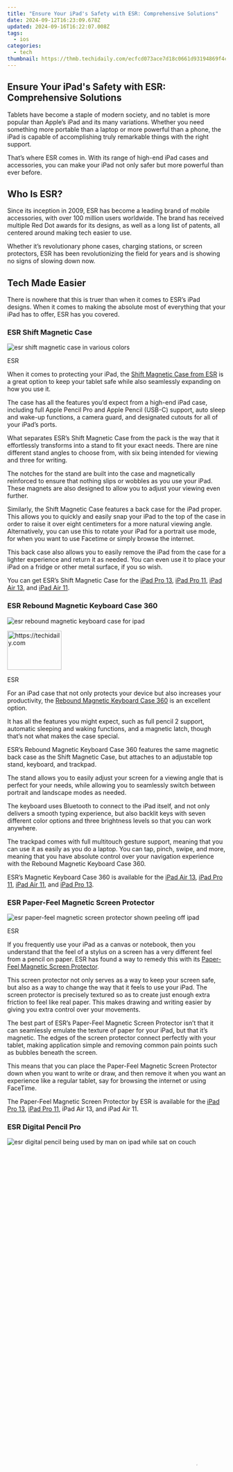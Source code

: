 ```yaml
---
title: "Ensure Your iPad's Safety with ESR: Comprehensive Solutions"
date: 2024-09-12T16:23:09.678Z
updated: 2024-09-16T16:22:07.008Z
tags:
  - ios
categories:
  - tech
thumbnail: https://thmb.techidaily.com/ecfcd073ace7d18c0661d93194869f4c69c9a93b7f7e0b0c3bf6cf212d7d6071.jpg
---
```


## Ensure Your iPad's Safety with ESR: Comprehensive Solutions

Tablets have become a staple of modern society, and no tablet is more popular than Apple’s iPad and its many variations. Whether you need something more portable than a laptop or more powerful than a phone, the iPad is capable of accomplishing truly remarkable things with the right support.

 That’s where ESR comes in. With its range of high-end iPad cases and accessories, you can make your iPad not only safer but more powerful than ever before.

##  Who Is ESR?

 Since its inception in 2009, ESR has become a leading brand of mobile accessories, with over 100 million users worldwide. The brand has received multiple Red Dot awards for its designs, as well as a long list of patents, all centered around making tech easier to use.

 Whether it’s revolutionary phone cases, charging stations, or screen protectors, ESR has been revolutionizing the field for years and is showing no signs of slowing down now.

##  Tech Made Easier

 There is nowhere that this is truer than when it comes to ESR’s iPad designs. When it comes to making the absolute most of everything that your iPad has to offer, ESR has you covered.

###  ESR Shift Magnetic Case

![esr shift magnetic case in various colors](https://static1.howtogeekimages.com/wordpress/wp-content/uploads/2024/04/esr-shift-magnetic-case.jpg) 

ESR

 When it comes to protecting your iPad, the [Shift Magnetic Case from ESR](https://www.amazon.com/dp/B0CRHKL3Q1?maas=maas%5Fadg%5F65406D5B19AD7D3835CF82210C232E88%5Fafap%5Fabs&ref%5F=aa%5Fmaas&tag=maas) is a great option to keep your tablet safe while also seamlessly expanding on how you use it.

 The case has all the features you’d expect from a high-end iPad case, including full Apple Pencil Pro and Apple Pencil (USB-C) support, auto sleep and wake-up functions, a camera guard, and designated cutouts for all of your iPad’s ports.

 What separates ESR’s Shift Magnetic Case from the pack is the way that it effortlessly transforms into a stand to fit your exact needs. There are nine different stand angles to choose from, with six being intended for viewing and three for writing.

 The notches for the stand are built into the case and magnetically reinforced to ensure that nothing slips or wobbles as you use your iPad. These magnets are also designed to allow you to adjust your viewing even further.

 Similarly, the Shift Magnetic Case features a back case for the iPad proper. This allows you to quickly and easily snap your iPad to the top of the case in order to raise it over eight centimeters for a more natural viewing angle. Alternatively, you can use this to rotate your iPad for a portrait use mode, for when you want to use Facetime or simply browse the internet.

 This back case also allows you to easily remove the iPad from the case for a lighter experience and return it as needed. You can even use it to place your iPad on a fridge or other metal surface, if you so wish.

 You can get ESR’s Shift Magnetic Case for the [iPad Pro 13](https://www.amazon.com/dp/B0CRHKL3Q1?maas=maas%5Fadg%5F65406D5B19AD7D3835CF82210C232E88%5Fafap%5Fabs&ref%5F=aa%5Fmaas&tag=maas), [iPad Pro 11](https://www.amazon.com/dp/B0CRHJ1QGJ?maas=maas%5Fadg%5F43795F4D1B1C3D9BFAEC7AD95514264A%5Fafap%5Fabs&ref%5F=aa%5Fmaas&tag=maas), [iPad Air 13](https://www.amazon.com/dp/B0CRHHW9HR?maas=maas%5Fadg%5F05D1A2E4A4AB508448D68E65978D466B%5Fafap%5Fabs&ref%5F=aa%5Fmaas&tag=maas), and [iPad Air 11](https://www.amazon.com/dp/B0CF1RJG14?maas=maas%5Fadg%5F3BC1894327A3E0B625D42F7183C8ACB2%5Fafap%5Fabs&ref%5F=aa%5Fmaas&tag=maas).

###  ESR Rebound Magnetic Keyboard Case 360

![esr rebound magnetic keyboard case for ipad](https://static1.howtogeekimages.com/wordpress/wp-content/uploads/2024/04/esr-rebound-magnetic-keyboard.jpg) 

<!-- affiliate ads begin -->
<a href="https://aligracehair.sjv.io/c/5597632/2135409/19272" target="_top" id="2135409">
  <img src="//a.impactradius-go.com/display-ad/19272-2135409" border="0" alt="https://techidaily.com" width="125" height="90"/>
</a>
<img height="0" width="0" src="https://aligracehair.sjv.io/i/5597632/2135409/19272" style="position:absolute;visibility:hidden;" border="0" />
<!-- affiliate ads end -->

ESR

 For an iPad case that not only protects your device but also increases your productivity, the [Rebound Magnetic Keyboard Case 360](https://www.amazon.com/dp/B0CTGXN585?maas=maas%5Fadg%5FDFF8BE12D98F1152082D639E400A4778%5Fafap%5Fabs&ref%5F=aa%5Fmaas&tag=maas) is an excellent option.

 It has all the features you might expect, such as full pencil 2 support, automatic sleeping and waking functions, and a magnetic latch, though that’s not what makes the case special.

 ESR’s Rebound Magnetic Keyboard Case 360 features the same magnetic back case as the Shift Magnetic Case, but attaches to an adjustable top stand, keyboard, and trackpad.

 The stand allows you to easily adjust your screen for a viewing angle that is perfect for your needs, while allowing you to seamlessly switch between portrait and landscape modes as needed.

 The keyboard uses Bluetooth to connect to the iPad itself, and not only delivers a smooth typing experience, but also backlit keys with seven different color options and three brightness levels so that you can work anywhere.

 The trackpad comes with full multitouch gesture support, meaning that you can use it as easily as you do a laptop. You can tap, pinch, swipe, and more, meaning that you have absolute control over your navigation experience with the Rebound Magnetic Keyboard Case 360.

 ESR’s Magnetic Keyboard Case 360 is available for the [iPad Air 13](https://www.amazon.com/dp/B0CTGXN585?maas=maas%5Fadg%5FDFF8BE12D98F1152082D639E400A4778%5Fafap%5Fabs&ref%5F=aa%5Fmaas&tag=maas), [iPad Pro 11](https://www.amazon.com/dp/B0CTBLDBF7?maas=maas%5Fadg%5F3A3815EF925D36D27D1CD240074828AF%5Fafap%5Fabs&ref%5F=aa%5Fmaas&tag=maas), [iPad Air 11](https://www.amazon.com/dp/B0C246MHXK?maas=maas%5Fadg%5FC46B044DBA3C6AB8B2F6FB553CCC962C%5Fafap%5Fabs&ref%5F=aa%5Fmaas&tag=maas&th=1), and [iPad Pro 13](https://www.amazon.com/dp/B0CTGWZ3DL?maas=maas%5Fadg%5F0287A0DE7B6F48318347A7336E5F9437%5Fafap%5Fabs&ref%5F=aa%5Fmaas&tag=maas).

###  ESR Paper-Feel Magnetic Screen Protector

![esr paper-feel magnetic screen protector shown peeling off ipad](https://static1.howtogeekimages.com/wordpress/wp-content/uploads/2024/04/esr-paper-feel-magnetic-screen-protector.jpg) 

ESR

 If you frequently use your iPad as a canvas or notebook, then you understand that the feel of a stylus on a screen has a very different feel from a pencil on paper. ESR has found a way to remedy this with its [Paper-Feel Magnetic Screen Protector](https://www.amazon.com/dp/B0CSYK48JS?maas=maas%5Fadg%5FE0D16E9D2F2FA6B3AEDC7DE596FCD2CB%5Fafap%5Fabs&ref%5F=aa%5Fmaas&tag=maas).

 This screen protector not only serves as a way to keep your screen safe, but also as a way to change the way that it feels to use your iPad. The screen protector is precisely textured so as to create just enough extra friction to feel like real paper. This makes drawing and writing easier by giving you extra control over your movements.

 The best part of ESR’s Paper-Feel Magnetic Screen Protector isn’t that it can seamlessly emulate the texture of paper for your iPad, but that it’s magnetic. The edges of the screen protector connect perfectly with your tablet, making application simple and removing common pain points such as bubbles beneath the screen.

 This means that you can place the Paper-Feel Magnetic Screen Protector down when you want to write or draw, and then remove it when you want an experience like a regular tablet, say for browsing the internet or using FaceTime.

 The Paper-Feel Magnetic Screen Protector by ESR is available for the [iPad Pro 13](https://www.amazon.com/dp/B0CSYK48JS?maas=maas%5Fadg%5FE0D16E9D2F2FA6B3AEDC7DE596FCD2CB%5Fafap%5Fabs&ref%5F=aa%5Fmaas&tag=maas), [iPad Pro 11](https://www.amazon.com/dp/B0CSYPN2P9?maas=maas%5Fadg%5F9C589AB2E4251EABD705A8B7C030C994%5Fafap%5Fabs&ref%5F=aa%5Fmaas&tag=maas), iPad Air 13, and iPad Air 11.

###  ESR Digital Pencil Pro

![esr digital pencil being used by man on ipad while sat on couch](https://static1.howtogeekimages.com/wordpress/wp-content/uploads/2024/04/esr-digital-pencil.jpg) 

<!-- affiliate ads begin -->
<span id="1424528">
					<video width="864" height="1536" style="cursor:pointer"
           poster="//a.impactradius-go.com/display-clicktoplayimage/1424528.png"
           onclick="if(!this.playClicked){this.play();this.setAttribute('controls',true);this.playClicked=true;}">
	   <source src="//a.impactradius-go.com/display-ad/16446-1424528">
	   <img src="//a.impactradius-go.com/display-clicktoplayimage/1424528.png" style="border: none; height: 100%; width: 100%; object-fit: contain">
	</video>
	<div style="width:540px;text-align:center"><a href="javascript:window.open(decodeURIComponent('https%3A%2F%2Flaganoo.pxf.io%2Fc%2F5597632%2F1424528%2F16446'), '_blank');void(0);">Click here</a></div>
</span>
<img height="0" width="0" src="https://imp.pxf.io/i/5597632/1424528/16446" style="position:absolute;visibility:hidden;" border="0" />
<!-- affiliate ads end -->

ESR

 The Paper-Feel Magnetic Screen Protector is a great first step for upping your drawing and writing process on the iPad, but can be taken even further by combining it with [ESR’s Digital Pencil Pro](https://www.amazon.com/dp/B0C3B252C9?maas=maas%5Fadg%5FE293C8341D5806FB5F9DD78908480908%5Fafap%5Fabs&ref%5F=aa%5Fmaas&tag=maas).

 This premium iPad stylus features an extremely high-quality 1.5-mm nib that is extremely precise, making it perfect for better conductivity and precision that you would have otherwise thought possible.

 The Digital Pencil Pro features a standard USB-C charging mode, or a more convenient wireless place-and-go magnetic charging mode. Combine this with the fact that ESR’s Digital Pencil Pro doesn’t need to be paired, and you have yourself a premium iPad stylus that will take you to the next level.

 You can pick up the Digital Pencil Pro in three different colors [off of Amazon](https://www.amazon.com/dp/B0C3B252C9?maas=maas%5Fadg%5FE293C8341D5806FB5F9DD78908480908%5Fafap%5Fabs&ref%5F=aa%5Fmaas&tag=maas&th=1).

###  ESR Armorite Screen Protector

![esr armorite screen protector](https://static1.howtogeekimages.com/wordpress/wp-content/uploads/2024/04/esr-armorite-screen-protector.jpg) 

<!-- affiliate ads begin -->
<span id="1938136">
					<video width="128" height="480" style="cursor:pointer"
           poster="//a.impactradius-go.com/display-clicktoplayimage/1938136.png"
           onclick="if(!this.playClicked){this.play();this.setAttribute('controls',true);this.playClicked=true;}">
	   <source src="//a.impactradius-go.com/display-ad/22993-1938136">
	   <img src="//a.impactradius-go.com/display-clicktoplayimage/1938136.png" style="border: none; height: 100%; width: 100%; object-fit: contain">
	</video>
	<div style="width:80px;text-align:center"><a href="javascript:window.open(decodeURIComponent('https%3A%2F%2Fhomestyler.sjv.io%2Fc%2F5597632%2F1938136%2F22993'), '_blank');void(0);">Click here</a></div>
</span>
<img height="0" width="0" src="https://imp.pxf.io/i/5597632/1938136/22993" style="position:absolute;visibility:hidden;" border="0" />
<!-- affiliate ads end -->

ESR

 If your primary concern with your iPad is making sure that it’s as protected as it can possibly be, then [ESR’s Armorite Screen Protector](https://www.amazon.com/dp/B0CSYWB44T?maas=maas%5Fadg%5F35FF75E56B2C7181CFD5F8B4B1F0B52A%5Fafap%5Fabs&ref%5F=aa%5Fmaas&tag=maas) is exactly what you’re looking for.

 This screen protector is designed to be ultra-tough. It is capable of withstanding impacts of up to 110 lb., making it ten times stronger than the industry standard. This is all thanks to the triple-strengthening process that ESR puts the screen protector through.

 Because of this, the Armorite Screen Protector is SGS-certified and has been tested to exceed military-grade standards. This ultra-hardness has also been shown to pass a 10,000-time scratch tested and a four-foot ball drop test without problems. All in all, it’s fair to say that this screen protector is as tough as it gets.

 On top of this, ESR’s Armorite Screen Protector is incredibly easy to apply thanks to its easy-application tray. This tray takes the guesswork out of application and allows you to simply align the screen protector exactly where it needs to be. It also allows you to effortlessly remove any bubbles, resulting in a perfect application every time.

 ESR’s Armorite Screen Protector is available for the [iPad Pro 13](https://www.amazon.com/dp/B0CSYWB44T?maas=maas%5Fadg%5F35FF75E56B2C7181CFD5F8B4B1F0B52A%5Fafap%5Fabs&ref%5F=aa%5Fmaas&tag=maas), [iPad Pro 11](https://www.amazon.com/dp/B0CSYNYNSN?maas=maas%5Fadg%5FF5650886FFBDCCEACE4E978871B2C792%5Fafap%5Fabs&ref%5F=aa%5Fmaas&tag=maas), iPad Air 13, and iPad Air 11.

##  Get the Most Out of Your iPad

 Whether you’re looking to up your note-taking game, improve the quality of your drawings, or protect your iPad, ESR has you covered no matter your needs. There’s a huge range of different products available, regardless of your iPad's make, so there’s little reason not to [pick one up today](https://www.amazon.com/stores/page/F9135B8D-2057-4C0D-8B0D-AD2E6D915F4F?maas=maas%5Fadg%5F0161CC65AEBCD192ED1D8B78574323B6%5Fafap%5Fabs&ref%5F=aa%5Fmaas&tag=maass).

_This is a sponsored post. The product choices and opinions expressed in this article are from the sponsor and do not reflect the editorial direction of How-To Geek or its staff._

<ins class="adsbygoogle"
     style="display:block"
     data-ad-format="autorelaxed"
     data-ad-client="ca-pub-7571918770474297"
     data-ad-slot="1223367746"></ins>

<ins class="adsbygoogle"
     style="display:block"
     data-ad-client="ca-pub-7571918770474297"
     data-ad-slot="8358498916"
     data-ad-format="auto"
     data-full-width-responsive="true"></ins>

<span class="atpl-alsoreadstyle">Also read:</span>
<div><ul>
<li><a href="https://eaxpv-info.techidaily.com/updated-2024-approved-from-studio-to-stage-stream-your-mp3-tunes-on-youtube/"><u>[Updated] 2024 Approved From Studio to Stage Stream Your MP3 Tunes on YouTube</u></a></li>
<li><a href="https://youtube-sure.techidaily.com/ed-2024-approved-prime-asmr-channels-for-auditory-delight/"><u>[Updated] 2024 Approved Prime ASMR Channels for Auditory Delight</u></a></li>
<li><a href="https://youtube-blog.techidaily.com/ed-transforming-your-videos-with-captivating-youtube-thumbnails-using-a-mac/"><u>[Updated] Transforming Your Videos with Captivating Youtube Thumbnails, Using a Mac</u></a></li>
<li><a href="https://techidaily.com/all-things-you-need-to-know-about-wipe-datafactory-reset-for-xiaomi-14-pro-drfone-by-drfone-reset-android-reset-android/"><u>All Things You Need to Know about Wipe Data/Factory Reset For Xiaomi 14 Pro | Dr.fone</u></a></li>
<li><a href="https://buynow-info.techidaily.com/navigating-the-world-of-gaming-consoles-top-5-considerations-every-buyer-needs-to-know/"><u>Navigating the World of Gaming Consoles: Top 5 Considerations Every Buyer Needs to Know</u></a></li>
<li><a href="https://os-tips.techidaily.com/speedy-steps-immediate-launch-of-camera-function-on-iphone/"><u>Speedy Steps: Immediate Launch of Camera Function on iPhone</u></a></li>
<li><a href="https://os-tips.techidaily.com/step-by-step-guide-capturing-screenshots-and-recording-your-iphones-display/"><u>Step-by-Step Guide: Capturing Screenshots and Recording Your iPhone's Display</u></a></li>
<li><a href="https://os-tips.techidaily.com/step-by-step-guide-determining-altitude-accurately-with-your-iphone/"><u>Step-by-Step Guide: Determining Altitude Accurately with Your iPhone</u></a></li>
<li><a href="https://os-tips.techidaily.com/step-by-step-guide-locating-saved-documents-on-your-ios-device/"><u>Step-by-Step Guide: Locating Saved Documents on Your iOS Device</u></a></li>
</ul></div>


